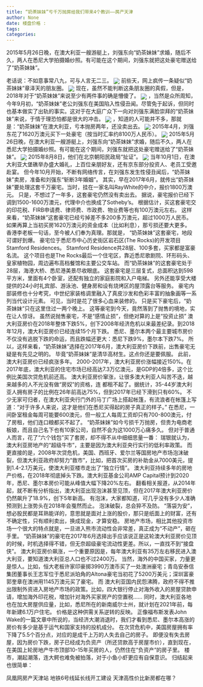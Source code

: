 ```yaml
---
title: “奶茶妹妹”亏千万抛房给我们带来4个教训——房产天津
author: None
date: 楼盘价格 : 
tags: 
categories: 
---
```

2015年5月26日晚，在澳大利亚一艘游艇上，刘强东向“奶茶妹妹”求婚，随后不久，两人在悉尼大学拍摄婚纱照。有可能在这个期间，刘强东就把这处豪宅赠送给了“奶茶妹妹”。
<!-- more -->
老话说：不如意事常八九，可与人言无二三。
<img align="center" border="0" src="http://e0.ifengimg.com/05/2019/0220/68D5B528DCFFF02DA3234EB015FDF5EC1D9EDBC9_size82_w900_h645.jpeg" />
前些天，网上疯传一条疑似“奶茶妹妹”章泽天的朋友圈。
<img align="center" border="0" src="http://e0.ifengimg.com/12/2019/0220/1A70EC08F1E9FBB677359002EFD6EA6E4291AF50_size112_w1080_h629.jpeg" />
现在，虽然不能判断这条朋友圈的真假，但是，2018年对于“奶茶妹妹”来说至少有两件事的确是懵傻了。
<img align="center" border="0" src="http://e0.ifengimg.com/12/2019/0220/06E17CCBD6E240532DB30360D419970357E7080D_size8_w658_h365.png" />
，当然是众所周知，今年9月初，“奶茶妹妹”老公刘强东在美国陷入性侵丑闻。尽管免于起诉，但同时也基本做实了出轨的事实。这对于在大庭广众下一向对刘强东满脸崇拜的“奶茶妹妹”来说，于情于理恐怕都是很大的冲击。
<img align="center" border="0" src="http://e0.ifengimg.com/05/2019/0220/A3BDC1548ACE7B473B9F5130319A7AF0BB15FCA1_size49_w960_h766.jpeg" />
，知道的人可能并不多，那就是：“奶茶妹妹”在澳大利亚，亏本抛房两年，还没卖出去。
<img align="center" border="0" src="http://e0.ifengimg.com/10/2019/0220/B31AB04797470DECF77B54CC962FB8F7D33BD22D_size24_w934_h426.jpeg" />
2015年4月，刘强东花了1620万澳元买下一处豪宅（按当时汇率约8100万人民币）。
<img align="center" border="0" src="http://e0.ifengimg.com/04/2019/0220/B389BAE211069265B1BC56F074303EC311C11D7D_size23_w736_h343.png" />
2015年5月26日晚，在澳大利亚一艘游艇上，刘强东向“奶茶妹妹”求婚，随后不久，两人在悉尼大学拍摄婚纱照。有可能在这个期间，刘强东就把这处豪宅赠送给了“奶茶妹妹”。
<img align="center" border="0" src="http://e0.ifengimg.com/03/2019/0220/067E3CAC44DA80767209864DAC7FEEE0023D2AAF_size46_w901_h429.jpeg" />
2015年8月8日，他们在北京朝阳民政局“扯证”。
<img align="center" border="0" src="http://e0.ifengimg.com/02/2019/0220/0C02EDAB84243C5006C4A62779BBB673BCFE84DE_size24_w580_h440.jpeg" />
当年10月1日，在澳大利亚大堡礁举办盛大婚礼，上百位亲朋好友，还有京东部分投资人、老员工受邀赴宴。
但今年10月开始，不断有网络传言，在刘强东发生性侵丑闻后，“奶茶妹妹”卖房，准备和刘强东“斩断3年婚姻”。
其实，早在2017年6月，就传出“奶茶妹妹”要处理这套千万豪宅。当时，挂在一家名叫RayWhite的中介，报价1800万澳元。
只是，不想过了一年多，这套豪宅仍然没有卖出去。
据说，豪宅报价已经下调到1500-1600万澳元，代理中介也换成了Sotheby’s。
根据估计，买这套豪宅交的印花税、FIRB申请费、律师费、市政费、物业费等也有100万澳元左右。
这样来看，“奶茶妹妹”这套豪宅已经亏掉差不多200多万澳元，超过1000万人民币。
如果再算上当初买房1620万澳元的资金成本（比如利息），那亏损还要大更多。
香港李老板一句话，至今被人们奉为真理。那就是，
“奶茶妹妹”这套豪宅，地段可谓好到爆。
豪宅位于悉尼市中心历史街区岩石区(The Rocks)的开发项目Stamford Residences。
Stamford Residence共28层、100多套，买家都是富豪名流。
这个项目也是The Rocks最后一个住宅区，靠近悉尼歌剧院、环形码头、皇家植物园，周边遍布高档餐馆和主要公交车站。
而“奶茶妹妹”的这套豪宅处于28层，海港大桥、悉尼港美景尽收眼底。
这套豪宅是三层复式，总面积达到598平方米，里面有4个卧室，还配有独立的家庭影院和入户电梯。
另外还能享受大楼提供的24小时礼宾部、游泳池、健身房和设有烧烤区的屋顶露台等服务。
豪宅内部装修也十分考究，中世纪家装格调里融入了真皮沙发和色彩丰富的抽象画等一系列当代设计元素。
可见，当时是花了很多心血来装修的。
只是买下豪宅后，“奶茶妹妹”只在这里住过一两个晚上。
这等豪宅到今天，竟然落到了抛售的境地，实在让人惊讶。
虽然说抛售豪宅，不是“感情止损”，但绝对算的上是“投资止损”
澳大利亚房价在2018年整体下跌5%，创下2008年经济危机以来最差纪录。到2018年12月，澳大利亚房价已经连续15个月下跌。
悉尼、墨尔本两个最主要城市房价不仅没有逃脱下跌的命运，而且跌幅还更大：悉尼下跌9%，墨尔本下跌7%。
所以，这样来看，“奶茶妹妹”选择在2017年6月，澳大利亚房价下跌前，出售豪宅无疑是有先见之明的。
毕竟“奶茶妹妹”是清华高材生。这点你还是要佩服。
此前，澳大利亚房价已经疯涨多年。
2000-2017年，澳大利亚房价涨幅接近150%。在2017年底，澳大利亚的住宅市场已经高达7.3万亿澳元，是GDP的4倍多，这个比例比美国次贷危机前还高。
澳大利亚房价窜涨，让很多澳大利亚人叫苦不迭，越来越多的人不光没有做“房奴”的资格，连
都租不起了。据统计，35-44岁澳大利亚人拥有房子的比例在26年前高达75%，但到2017年已经下滑到只有60%。
不少无家可归者，在澳大利亚央行门外的马丁广场上搭起帐篷，有流浪者在帐篷上写道：“对于许多人来说，这才是他们在悉尼买得起的房子真正的样子。”
在悉尼，一间卧室租金每周可能要600澳元，但一般工人每周工资却只有700-800澳元，付了房租，他们连口粮都买不起了。
“奶茶妹妹”如今亏损千万抛房，但贵为电商老板娘，而且自己名下也有10家公司，自然不会为这1000万心痛多久。
但对于普通人而言，花了“六个钱包”买了套房，却不得不从中细细思量一番：
瑞银就认为，澳大利亚房地产的“超级牛市”，主要是因为澳大利亚央行实行的低利率政策。
而更直接的是，2008年次贷危机，美国、西班牙、爱尔兰等国房地产市场泡沫破裂，但澳大利亚政府却努力“救市”，比如，把首次买房的补助金从7000美元，提到1.4-2.1万美元，使澳大利亚楼市走出了“独立行情”。
澳大利亚持续多年的房地产价格，在2018年彻底掉头下跌。澳大利亚基金公司AMP Capital预计到2020年，悉尼、墨尔本房价可能从峰值大幅下降20%左右。
翻看相关报道，从2014年起，就不断有分析指出，澳大利亚出现泡沫甚至见顶，但在2017年澳大利亚房价仍然飙升了18.9%，创下5年新高。
有泡沫，大家都知道，可几乎没有多少人准确预测到上涨势头在2018年会戛然而止。
泡沫破裂，总会猝不及防。
“落袋为安”，想必股民都是耳熟能详的，意思就是面对上涨的股价，那只是纸面上的财富，还有不确定性，只有顺利卖出，换成现金，才算安稳。
房地产市场，相比其他投资市场一个很大的特点就是，一旦进入熊市流动性会非常差，真正成为“不动产”，砸在手里。
“奶茶妹妹”的豪宅在2017年6月选择出手应该说正是这轮澳大利亚房价见顶的时候，时机选择得不错，但无奈超级豪宅流动性更差。所以，一直找不到“接盘侠”。
澳大利亚房价飙涨，一个重要原因是，每年澳大利亚有35万左右移民进入澳大利亚，要知道澳大利亚总人口也不过2400万。
当然，海外的中国买家，力量更是惊人。比如，恒大老板许家印豪掷3990万澳币买了一处澳洲豪宅；青岛安泰信集团董事长王志军位于悉尼派珀角的Altona豪宅当初花了5200万美元；深圳富豪郭奎章在澳洲用1145万澳元买了豪宅。
而
澳大利亚国内民怨沸腾，政府不得不推出限制外资进入房地产市场的政策。比如，四大银行停止对海外收入的房屋贷款申请，增加海外印花税，增加针对海外买家房产的空置税……
同时，澳大利亚各地也在加大房屋供应量，比如，悉尼所在的新南威尔士州，就计划在2021年前，每年新建6.1万户住宅。
价格是这种供需关系逆转的反映。
正像福布斯发表John Wake的一篇文章中所说的，当经济大潮消退时，我们才看到悉尼、墨尔本高涨的房价有多少是基于运气和国家支持的投机成分。
在次贷危机中，美国房屋拥有率下降了5.5个百分点，对应的是成千上万的人失去自己的房子。
即便没有失去房屋，因为房价下跌，房子已经成为负资产（所还贷款高于房屋市价），直到现在，在美国上轮房地产牛市顶部10-15年买房的人，仍然住在“负资产”的房子里。
楼市，潮起潮落，连大鳄也难免被拍落，对于小鱼小虾更应有自保意识。
归结起来也很简单：
                        
                        
                        
                        
                                        
                    
                    
                
                    
                    
                    
                
                    
                
凤凰网房产天津站
地铁6号线延长线开工建设
天津高性价比新房都在哪？	
	                        
	                    
	                        
	                    
